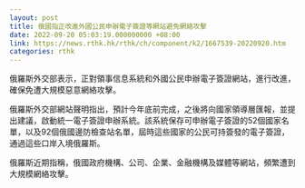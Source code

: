 ```yaml
---
layout: post
title: 俄國指正改進外國公民申辦電子簽證等網站避免網絡攻擊
date: 2022-09-20 05:03:19.000000000 +08:00
link: https://news.rthk.hk/rthk/ch/component/k2/1667539-20220920.htm
categories: rthk
---
```


俄羅斯外交部表示，正對領事信息系統和外國公民申辦電子簽證網站，進行改進，確保免遭大規模惡意網絡攻擊。

俄羅斯外交部網站聲明指出，預計今年底前完成，之後將向國家領導層匯報，並提出建議，啟動統一電子簽證申辦系統。該系統保存可申辦電子簽證的52個國家名單，以及92個俄國邊防檢查站名單，屆時這些國家的公民可持簽發的電子簽證，通過這些口岸入境俄羅斯。 

俄羅斯近期指稱，俄國政府機構、公司、企業、金融機構及媒體等網站，頻繁遭到大規模網絡攻擊。
